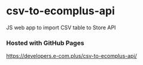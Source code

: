 # csv-to-ecomplus-api
JS web app to import CSV table to Store API

### Hosted with GitHub Pages
https://developers.e-com.plus/csv-to-ecomplus-api/
